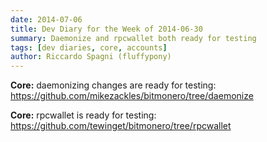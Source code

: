 ```yaml
---
date: 2014-07-06
title: Dev Diary for the Week of 2014-06-30
summary: Daemonize and rpcwallet both ready for testing
tags: [dev diaries, core, accounts]
author: Riccardo Spagni (fluffypony)
---
```


**Core:** daemonizing changes are ready for testing: https://github.com/mikezackles/bitmonero/tree/daemonize

**Core:** rpcwallet is ready for testing: https://github.com/tewinget/bitmonero/tree/rpcwallet

